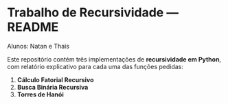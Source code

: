 # Trabalho de Recursividade — README

Alunos: Natan e Thais

Este repositório contém três implementações de **recursividade em Python**, com relatório explicativo para cada uma das funções pedidas:

1. **Cálculo Fatorial Recursivo**
2. **Busca Binária Recursiva**
3. **Torres de Hanói**
